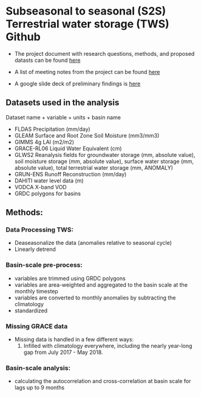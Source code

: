# Subseasonal to seasonal (S2S) Terrestrial water storage (TWS) Github

- The project document with research questions, methods, and proposed datasts can be found [here](https://docs.google.com/document/d/1zxjAwmp0WKjTjrPXQ_zq9LG_gzlNKSq5iVJmAVhnPvg/edit)

- A list of meeting notes from the project can be found [here](https://docs.google.com/document/d/1qAJKye5W6mPPwAZFzEdG7rBslx4xFyBmhCC6v--O0zc/edit)

- A google slide deck of preliminary findings is [here](https://docs.google.com/presentation/d/1IsyFnAmGQ887-0ufJH2BVsX2p2lxu5W47H4boSAdrtA/edit#slide=id.g290c274fe44_0_12)

## Datasets used in the analysis
Dataset name + variable + units + basin name

- FLDAS Precipitation (mm/day)
- GLEAM Surface and Root Zone Soil Moisture (mm3/mm3)
- GIMMS 4g LAI (m2/m2)
- GRACE-RL06 Liquid Water Equivalent (cm)
- GLWS2 Reanalysis fields for groundwater storage (mm, absolute value), soil moisture storage (mm, absolute value), surface water storage (mm, absolute value), total terrestrial water storage (mm, ANOMALY)
- GRUN-ENS Runoff Reconstruction (mm/day)
- DAHITI water level data (m)
- VODCA X-band VOD
- GRDC polygons for basins

## Methods:

### Data Processing TWS:
- Deaseasonalize the data (anomalies relative to seasonal cycle)
- Linearly detrend

### Basin-scale pre-process:
- variables are trimmed using GRDC polygons
- variables are area-weighted and aggregated to the basin scale at the monthly timestep
- variables are converted to monthly anomalies by subtracting the climatology
- standardized
  
### Missing GRACE data
- Missing data is handled in a few different ways:
    1. Infilled with climatology everywhere, including the nearly year-long gap from July 2017 - May 2018. 

### Basin-scale analysis:
- calculating the autocorrelation and cross-correlation at basin scale for lags up to 9 months
